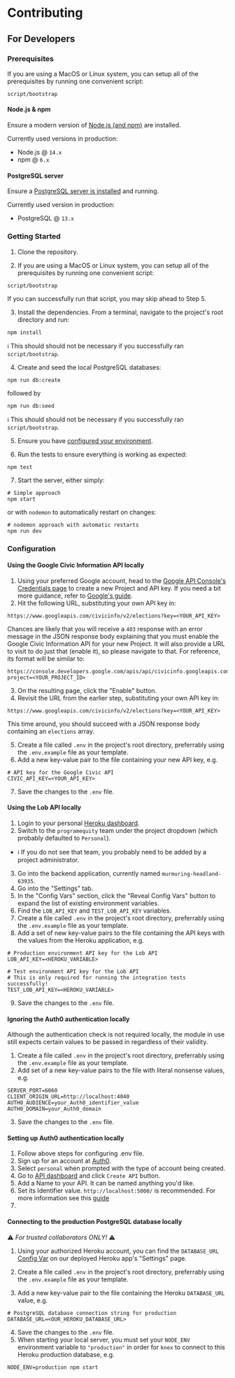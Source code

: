 # Contributing

## For Developers

### Prerequisites

If you are using a MacOS or Linux system, you can setup all of the prerequisites by running one convenient script:

```shell
script/bootstrap
```

#### Node.js & npm

Ensure a modern version of [Node.js (and npm)](https://nodejs.org/en/download/) are installed.

Currently used versions in production:
- Node.js @ `14.x`
- npm @ `6.x`

#### PostgreSQL server

Ensure a [PostgreSQL server is installed](https://www.postgresql.org/download/) and running.

Currently used version in production:
- PostgreSQL @ `13.x`

### Getting Started

1. Clone the repository.

2. If you are using a MacOS or Linux system, you can setup all of the prerequisites by running one convenient script:

```shell
script/bootstrap
```

  If you can successfully run that script, you may skip ahead to Step 5.

3. Install the dependencies. From a terminal, navigate to the project's root directory and run:

```shell
npm install
```

  ℹ️ This should should not be necessary if you successfully ran `script/bootstrap`.

4. Create and seed the local PostgreSQL databases:

```shell
npm run db:create
```
   followed by
```shell
npm run db:seed
```

  ℹ️ This should should not be necessary if you successfully ran `script/bootstrap`.

5. Ensure you have [configured your environment](#configuration).

6. Run the tests to ensure everything is working as expected:

```shell
npm test
```

7. Start the server, either simply:

```shell
# Simple approach
npm start
```

  or with `nodemon` to automatically restart on changes:

```shell
# nodemon approach with automatic restarts
npm run dev
```

### Configuration

#### Using the Google Civic Information API locally

1. Using your preferred Google account, head to the [Google API Console's Credentials page](https://console.developers.google.com/apis/credentials) to create a new Project and API key. If you need a bit more guidance, refer to [Google's guide](https://developers.google.com/civic-information/docs/using_api).
2. Hit the following URL, substituting your own API key in:

```
https://www.googleapis.com/civicinfo/v2/elections?key=<YOUR_API_KEY>
```

  Chances are likely that you will receive a `403` response with an error message in the JSON response body explaining that you must enable the Google Civic Information API for your new Project. It will also provide a URL to visit to do just that (enable it), so please navigate to that. For reference, its format will be similar to:

```
https://console.developers.google.com/apis/api/civicinfo.googleapis.com/overview?project=<YOUR_PROJECT_ID>
```

3. On the resulting page, click the "Enable" button.
4. Revisit the URL from the earlier step, substituting your own API key in:

```
https://www.googleapis.com/civicinfo/v2/elections?key=<YOUR_API_KEY>
```

  This time around, you should succeed with a JSON response body containing an `elections` array.

5. Create a file called  `.env` in the project's root directory, preferrably using the `.env.example` file as your template.
6. Add a new key-value pair to the file containing your new API key, e.g.

```
# API key for the Google Civic API
CIVIC_API_KEY=<YOUR_API_KEY>
```

7. Save the changes to the `.env` file.

#### Using the Lob API locally

1. Login to your personal [Heroku dashboard](https://dashboard.heroku.com/).
2. Switch to the `programequity` team under the project dropdown (which probably defaulted to `Personal`).
  - :information_source: If you do not see that team, you probably need to be added by a project administrator.
3. Go into the backend application, currently named `murmuring-headland-63935`.
4. Go into the "Settings" tab.
5. In the "Config Vars" section, click the "Reveal Config Vars" button to expand the list of existing environment variables.
6. Find the `LOB_API_KEY` and `TEST_LOB_API_KEY` variables.
7. Create a file called  `.env` in the project's root directory, preferrably using the `.env.example` file as your template.
8. Add a set of new key-value pairs to the file containing the API keys with the values from the Heroku application, e.g.

```
# Production environment API key for the Lob API
LOB_API_KEY=<HEROKU_VARIABLE>

# Test environment API key for the Lob API
# This is only required for running the integration tests successfully!
TEST_LOB_API_KEY=<HEROKU_VARIABLE>
```

9. Save the changes to the `.env` file.


#### Ignoring the Auth0 authentication locally

Although the authentication check is not required locally, the module in use still expects certain values to be passed in regardless of their validity.

1. Create a file called  `.env` in the project's root directory, preferrably using the `.env.example` file as your template.
2. Add set of a new key-value pairs to the file with literal nonsense values, e.g.

```
SERVER_PORT=6060
CLIENT_ORIGIN_URL=http://localhost:4040
AUTH0_AUDIENCE=your_Auth0_identifier_value
AUTH0_DOMAIN=your_Auth0_domain
```

3. Save the changes to the `.env` file.


#### Setting up Auth0 authentication locally

1. Follow above steps for configuring .env file.
2. Sign up for an account at [Auth0](https://auth0.com/).
3. Select `personal` when prompted with the type of account being created.
4. Go to [API dashboard](https://manage.auth0.com/#/apis) and click `Create API` button.
5. Add a Name to your API. It can be named anything you'd like.
6. Set its Identifier value. `http://localhost:5000/` is recommended. For more information see this [guide](https://auth0.com/blog/complete-guide-to-vue-user-authentication/#Calling-an-API)
7. 
#### Connecting to the production PostgreSQL database locally

:warning: _For trusted collaborators ONLY!_ :warning:

1. Using your authorized Heroku account, you can find the `DATABASE_URL` [Config Var](https://devcenter.heroku.com/articles/config-vars) on our deployed Heroku app's "Settings" page.

2. Create a file called `.env` in the project's root directory, preferrably using the `.env.example` file as your template.
3. Add a new key-value pair to the file containing the Heroku `DATABASE_URL` value, e.g.

```
# PostgreSQL database connection string for production
DATABASE_URL=<OUR_HEROKU_DATABASE_URL>
```

4. Save the changes to the `.env` file.
5. When starting your local server, you must set your `NODE_ENV` environment variable to `"production"` in order for `knex` to connect to this Heroku production database, e.g.

```shell
NODE_ENV=production npm start
```
